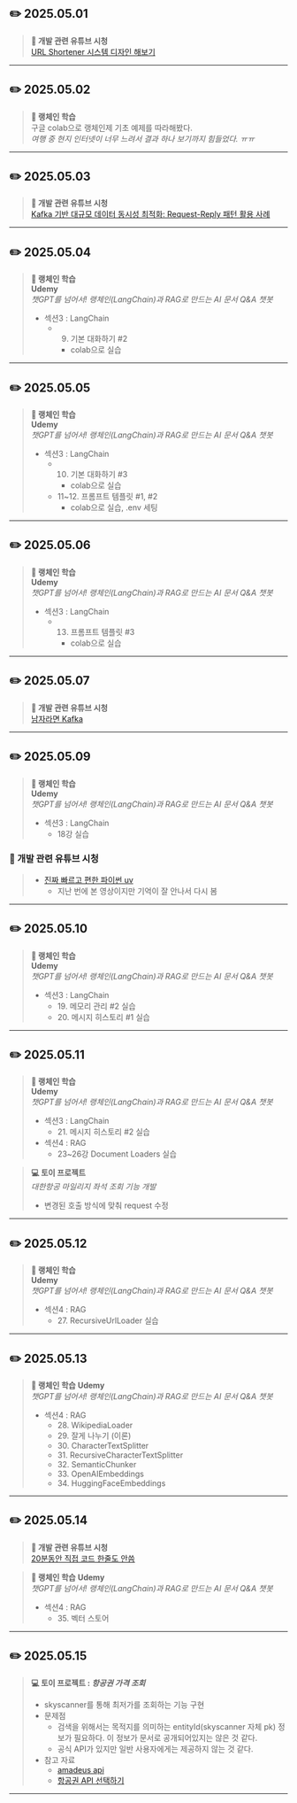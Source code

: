 ## ✏️ 2025.05.01  
> **🎥 개발 관련 유튜브 시청**  
> [URL Shortener 시스템 디자인 해보기](https://youtu.be/A7VkW8jGWZU?si=QxYo5V1thVXwCAMU)

---

## ✏️ 2025.05.02  
> **🦜 랭체인 학습**  
> 구글 colab으로 랭체인제 기초 예제를 따라해봤다.  
> _여행 중 현지 인터넷이 너무 느려서 결과 하나 보기까지 힘들었다. ㅠㅠ_

---

## ✏️ 2025.05.03  
> **🎥 개발 관련 유튜브 시청**  
> [Kafka 기반 대규모 데이터 동시성 최적화: Request-Reply 패턴 활용 사례](https://youtu.be/Rcow99TIMmc?si=3iqHHavAR4NJuPWs)

---

## ✏️ 2025.05.04  
> **🦜 랭체인 학습**  
> **Udemy**  
> _챗GPT를 넘어서! 랭체인(LangChain)과 RAG로 만드는 AI 문서 Q&A 챗봇_  
> - 섹션3 : LangChain  
>   - 9. 기본 대화하기 #2  
>     - colab으로 실습

---

## ✏️ 2025.05.05  
> **🦜 랭체인 학습**  
> **Udemy**  
> _챗GPT를 넘어서! 랭체인(LangChain)과 RAG로 만드는 AI 문서 Q&A 챗봇_  
> - 섹션3 : LangChain  
>   - 10. 기본 대화하기 #3  
>     - colab으로 실습  
>   - 11~12. 프롬프트 템플릿 #1, #2  
>     - colab으로 실습, .env 세팅

---

## ✏️ 2025.05.06  
> **🦜 랭체인 학습**  
> **Udemy**  
> _챗GPT를 넘어서! 랭체인(LangChain)과 RAG로 만드는 AI 문서 Q&A 챗봇_  
> - 섹션3 : LangChain  
>   - 13. 프롬프트 템플릿 #3  
>     - colab으로 실습

---

## ✏️ 2025.05.07  
> **🎥 개발 관련 유튜브 시청**  
> [남자라면 Kafka](https://youtu.be/9egQBSuHv7g?si=e-ovA1jxZj8hRfDG)

---

## ✏️ 2025.05.09
> **🦜 랭체인 학습**  
> **Udemy**  
> _챗GPT를 넘어서! 랭체인(LangChain)과 RAG로 만드는 AI 문서 Q&A 챗봇_  
> - 섹션3 : LangChain  
>   - 18강 실습
### 🎥 개발 관련 유튜브 시청
> - [진짜 빠르고 편한 파이썬 uv](https://youtu.be/1kZ-touiEQ8?si=HNrK3igh8rxVPt-a)
>   - 지난 번에 본 영상이지만 기억이 잘 안나서 다시 봄

---

## ✏️ 2025.05.10
> **🦜 랭체인 학습**  
> **Udemy**  
> _챗GPT를 넘어서! 랭체인(LangChain)과 RAG로 만드는 AI 문서 Q&A 챗봇_  
> - 섹션3 : LangChain  
>   - 19\. 메모리 관리 #2 실습
>   - 20\. 메시지 히스토리 #1 실습

--- 

## ✏️ 2025.05.11
> **🦜 랭체인 학습**  
> **Udemy**  
> _챗GPT를 넘어서! 랭체인(LangChain)과 RAG로 만드는 AI 문서 Q&A 챗봇_  
> - 섹션3 : LangChain  
>   - 21\. 메시지 히스토리 #2 실습
> - 섹션4 : RAG
>   - 23~26강 Document Loaders 실습

> **💻 토이 프로젝트**  
> _대한항공 마일리지 좌석 조회 기능 개발_
>   - 변경된 호출 방식에 맞춰 request 수정

--- 

## ✏️ 2025.05.12
> **🦜 랭체인 학습**  
> **Udemy**  
> _챗GPT를 넘어서! 랭체인(LangChain)과 RAG로 만드는 AI 문서 Q&A 챗봇_  
> - 섹션4 : RAG
>   - 27\. RecursiveUrlLoader 실습

---

## ✏️ 2025.05.13
> **🦜 랭체인 학습**
> **Udemy**  
> _챗GPT를 넘어서! 랭체인(LangChain)과 RAG로 만드는 AI 문서 Q&A 챗봇_  
> - 섹션4 : RAG
>   - 28\. WikipediaLoader
>   - 29\. 잘게 나누기 (이론)
>   - 30\. CharacterTextSplitter
>   - 31\. RecursiveCharacterTextSplitter
>   - 32\. SemanticChunker
>   - 33\. OpenAIEmbeddings
>   - 34\. HuggingFaceEmbeddings

---

## ✏️ 2025.05.14
> **🎥 개발 관련 유튜브 시청**  
> [20분동안 직접 코드 한줄도 안씀](https://youtu.be/YanHWhp9vkk?si=F6zsT_kWMAjkwMwe)

> **🦜 랭체인 학습**
> **Udemy**  
> _챗GPT를 넘어서! 랭체인(LangChain)과 RAG로 만드는 AI 문서 Q&A 챗봇_  
> - 섹션4 : RAG
>   - 35\. 벡터 스토어

---

## ✏️ 2025.05.15
> **💻 토이 프로젝트 : _항공권 가격 조회_**  
> - skyscanner를 통해 최저가를 조회하는 기능 구현
> - 문제점
>   - 검색을 위해서는 목적지를 의미하는 entityId(skyscanner 자체 pk) 정보가 필요하다. 이 정보가 문서로 공개되어있지는 않은 것 같다.
>   - 공식 API가 있지만 일반 사용자에게는 제공하지 않는 것 같다.
> - 참고 자료
>   - [amadeus api](https://developers.amadeus.com/pricing)
>   - [항공권 API 선택하기](https://velog.io/@s0zzang/항공권-API-선택하기)

---